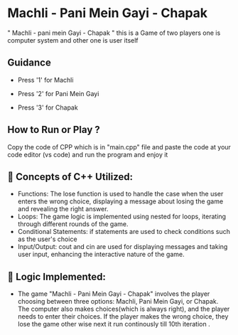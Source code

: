 
# Machli - Pani Mein Gayi - Chapak

" Machli - pani mein Gayi - Chapak " this is a Game of two players one is computer system and other one is user itself



## Guidance

* Press '1' for Machli

* Press '2' for Pani Mein Gayi

* Press '3' for Chapak




## How to Run or Play ?

Copy the code of CPP which is in "main.cpp" file and paste the code at your code editor (vs code) and run the program and enjoy it

## 🧠 Concepts of C++ Utilized:
* Functions: The lose function is used to handle the case when the user enters the wrong choice, displaying a message about losing the game and revealing the right answer.
* Loops: The game logic is implemented using nested for loops, iterating through different rounds of the game.
* Conditional Statements: if statements are used to check conditions such as the user's choice 
* Input/Output: cout and cin are used for displaying messages and taking user input, enhancing the interactive nature of the game.

## 🎯 Logic Implemented:
* The game "Machli - Pani Mein Gayi - Chapak" involves the player choosing between three options: Machli, Pani Mein Gayi, or Chapak. The computer also makes choices(which is always right), and the player needs to enter their choices. If the player makes the wrong choice, they lose the game other wise next it run continously till 10th iteration .


